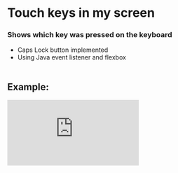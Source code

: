 # Touch keys in my screen
### Shows which key was pressed on the keyboard</br>
* Caps Lock button implemented</br>
* Using Java event listener and flexbox</br></br>
## Example:</br>
![Илюстрация картинки](https://files.fm/thumb_show.php?i=8x2uem6gk)

